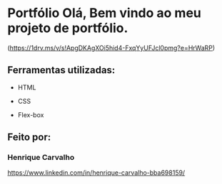 
# Portfólio Olá, Bem vindo ao meu projeto de portfólio.

(https://1drv.ms/v/s!ApgDKAgXOi5hid4-FxqYyUFJcl0pmg?e=HrWaRP)

## Ferramentas utilizadas:

* HTML

* CSS

* Flex-box

## Feito por:

### Henrique Carvalho

https://www.linkedin.com/in/henrique-carvalho-bba698159/



```
